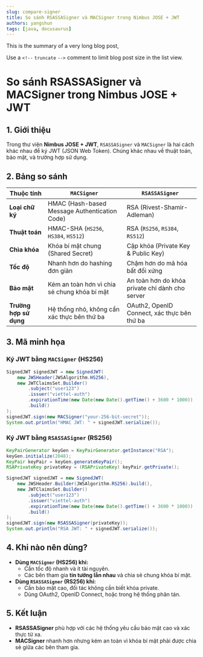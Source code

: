 ```yaml
---
slug: compare-signer
title: So sánh RSASSASigner và MACSigner trong Nimbus JOSE + JWT
authors: yangshun
tags: [java, docusaurus]
---
```

This is the summary of a very long blog post,

Use a `<!--` `truncate` `-->` comment to limit blog post size in the list view.

<!-- truncate -->

# So sánh RSASSASigner và MACSigner trong Nimbus JOSE + JWT

## 1. Giới thiệu

Trong thư viện **Nimbus JOSE + JWT**, `RSASSASigner` và `MACSigner` là hai cách khác nhau để ký JWT (JSON Web Token). Chúng khác nhau về thuật toán, bảo mật, và trường hợp sử dụng.

## 2. Bảng so sánh

| Thuộc tính                      | `MACSigner`                                        | `RSASSASigner`                                     |
| --------------------------------- | ---------------------------------------------------- | ---------------------------------------------------- |
| **Loại chữ ký**          | HMAC (Hash-based Message Authentication Code)        | RSA (Rivest-Shamir-Adleman)                          |
| **Thuật toán**            | HMAC-SHA (`HS256`, `HS384`, `HS512`)           | RSA (`RS256`, `RS384`, `RS512`)                |
| **Chìa khóa**             | Khóa bí mật chung (Shared Secret)                 | Cặp khóa (Private Key & Public Key)                |
| **Tốc độ**               | Nhanh hơn do hashing đơn giản                    | Chậm hơn do mã hóa bất đối xứng              |
| **Bảo mật**               | Kém an toàn hơn vì chia sẻ chung khóa bí mật | An toàn hơn do khóa private chỉ dành cho server |
| **Trường hợp sử dụng** | Hệ thống nhỏ, không cần xác thực bên thứ ba | OAuth2, OpenID Connect, xác thực bên thứ ba      |

## 3. Mã minh họa

### Ký JWT bằng `MACSigner` (HS256)

```java
SignedJWT signedJWT = new SignedJWT(
    new JWSHeader(JWSAlgorithm.HS256),
    new JWTClaimsSet.Builder()
        .subject("user123")
        .issuer("viettel-auth")
        .expirationTime(new Date(new Date().getTime() + 3600 * 1000))
        .build()
);
signedJWT.sign(new MACSigner("your-256-bit-secret"));
System.out.println("HMAC JWT: " + signedJWT.serialize());
```

### Ký JWT bằng `RSASSASigner` (RS256)

```java
KeyPairGenerator keyGen = KeyPairGenerator.getInstance("RSA");
keyGen.initialize(2048);
KeyPair keyPair = keyGen.generateKeyPair();
RSAPrivateKey privateKey = (RSAPrivateKey) keyPair.getPrivate();

SignedJWT signedJWT = new SignedJWT(
    new JWSHeader.Builder(JWSAlgorithm.RS256).build(),
    new JWTClaimsSet.Builder()
        .subject("user123")
        .issuer("viettel-auth")
        .expirationTime(new Date(new Date().getTime() + 3600 * 1000))
        .build()
);
signedJWT.sign(new RSASSASigner(privateKey));
System.out.println("RSA JWT: " + signedJWT.serialize());
```

## 4. Khi nào nên dùng?

- **Dùng `MACSigner` (HS256) khi:**
  - Cần tốc độ nhanh và ít tài nguyên.
  - Các bên tham gia **tin tưởng lẫn nhau** và chia sẻ chung khóa bí mật.
- **Dùng `RSASSASigner` (RS256) khi:**
  - Cần bảo mật cao, đối tác không cần biết khóa private.
  - Dùng OAuth2, OpenID Connect, hoặc trong hệ thống phân tán.

## 5. Kết luận

- **RSASSASigner** phù hợp với các hệ thống yêu cầu bảo mật cao và xác thực từ xa.
- **MACSigner** nhanh hơn nhưng kém an toàn vì khóa bí mật phải được chia sẻ giữa các bên tham gia.
